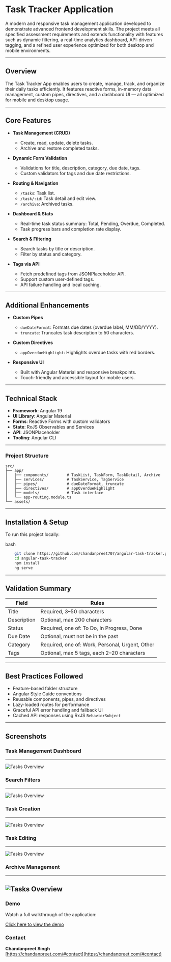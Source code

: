 # Task Tracker Application

A modern and responsive task management application developed to demonstrate advanced frontend development skills. The project meets all specified assessment requirements and extends functionality with features such as dynamic filtering, a real-time analytics dashboard, API-driven tagging, and a refined user experience optimized for both desktop and mobile environments.

---

## Overview

The Task Tracker App enables users to create, manage, track, and organize their daily tasks efficiently. It features reactive forms, in-memory data management, custom pipes, directives, and a dashboard UI — all optimized for mobile and desktop usage.

---

## Core Features

- **Task Management (CRUD)**
  - Create, read, update, delete tasks.
  - Archive and restore completed tasks.

- **Dynamic Form Validation**
  - Validations for title, description, category, due date, tags.
  - Custom validators for tags and due date restrictions.

- **Routing & Navigation**
  - `/tasks`: Task list.
  - `/task/:id`: Task detail and edit view.
  - `/archive`: Archived tasks.

- **Dashboard & Stats**
  - Real-time task status summary: Total, Pending, Overdue, Completed.
  - Task progress bars and completion rate display.

- **Search & Filtering**
  - Search tasks by title or description.
  - Filter by status and category.

- **Tags via API**
  - Fetch predefined tags from JSONPlaceholder API.
  - Support custom user-defined tags.
  - API failure handling and local caching.

---

## Additional Enhancements

- **Custom Pipes**
  - `dueDateFormat`: Formats due dates (overdue label, MM/DD/YYYY).
  - `truncate`: Truncates task description to 50 characters.

- **Custom Directives**
  - `appOverdueHighlight`: Highlights overdue tasks with red borders.

- **Responsive UI**
  - Built with Angular Material and responsive breakpoints.
  - Touch-friendly and accessible layout for mobile users.

---

## Technical Stack

- **Framework**: Angular 19
- **UI Library**: Angular Material
- **Forms**: Reactive Forms with custom validators
- **State**: RxJS Observables and Services
- **API**: JSONPlaceholder
- **Tooling**: Angular CLI

---

### Project Structure

```
src/
├── app/
│   ├── components/        # TaskList, TaskForm, TaskDetail, Archive
│   ├── services/          # TaskService, TagService
│   ├── pipes/             # dueDateFormat, truncate
│   ├── directives/        # appOverdueHighlight
│   ├── models/            # Task interface
│   └── app-routing.module.ts
└── assets/
```



---

## Installation & Setup

To run this project locally:

bash
```bash
    git clone https://github.com/chandanpreet707/angular-task-tracker.git
    cd angular-task-tracker
    npm install
    ng serve
```
---

## Validation Summary
| Field  | Rules  |
| ------------ | ------------ |
| Title  | Required, 3–50 characters  |
| Description  | Optional, max 200 characters  |
| Status |  Required, one of: To Do, In Progress, Done |
| Due Date  | Optional, must not be in the past  |
| Category  |  Required, one of: Work, Personal, Urgent, Other |
| Tags  |  Optional, max 5 tags, each 2–20 characters |
---
## Best Practices Followed
- Feature-based folder structure
- Angular Style Guide conventions
- Reusable components, pipes, and directives
- Lazy-loaded routes for performance
- Graceful API error handling and fallback UI
- Cached API responses using RxJS `BehaviorSubject`
---
## Screenshots
### Task Management Dashboard
---
![Tasks Overview](screenshots/tasks.png)
### Search Filters
---
![Tasks Overview](screenshots/search_filter.png)
### Task Creation
---
![Tasks Overview](screenshots/add_new_task.png)
### Task Editing
---
![Tasks Overview](screenshots/edit.png)
### Archive Management
---
![Tasks Overview](screenshots/archive.png)
---

### Demo

Watch a full walkthrough of the application:

[Click here to view the demo](https://your-demo-link.com)

### Contact

**Chandanpreet Singh**  
[https://chandanpreet.com/#contact](https://chandanpreet.com/#contact)


